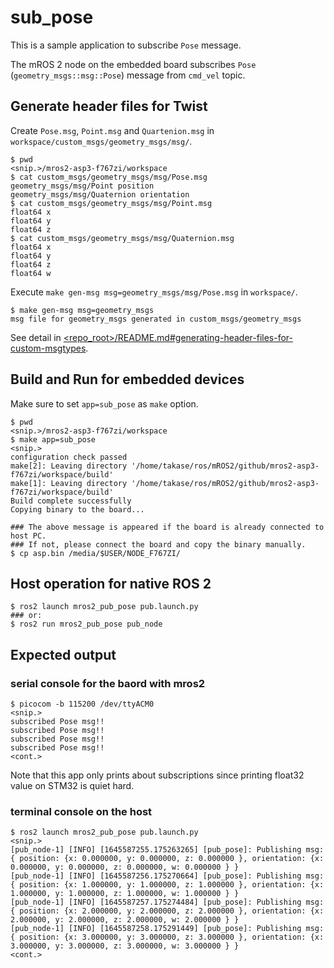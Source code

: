 # sub_pose

This is a sample application to subscribe `Pose` message.

The mROS 2 node on the embedded board subscribes `Pose` (`geometry_msgs::msg::Pose`) message from `cmd_vel` topic.

## Generate header files for Twist

Create `Pose.msg`, `Point.msg` and `Quartenion.msg` in `workspace/custom_msgs/geometry_msgs/msg/`.

```
$ pwd
<snip.>/mros2-asp3-f767zi/workspace
$ cat custom_msgs/geometry_msgs/msg/Pose.msg
geometry_msgs/msg/Point position
geometry_msgs/msg/Quaternion orientation
$ cat custom_msgs/geometry_msgs/msg/Point.msg
float64 x
float64 y
float64 z
$ cat custom_msgs/geometry_msgs/msg/Quaternion.msg
float64 x
float64 y
float64 z
float64 w
```

Execute `make gen-msg msg=geometry_msgs/msg/Pose.msg` in `workspace/`.

```
$ make gen-msg msg=geometry_msgs
msg file for geometry_msgs generated in custom_msgs/geometry_msgs
```

See detail in [<repo_root>/README.md#generating-header-files-for-custom-msgtypes](../README.md#generating-header-files-for-custom-msgtypes).

## Build and Run for embedded devices

Make sure to set `app=sub_pose` as `make` option.

```
$ pwd
<snip.>/mros2-asp3-f767zi/workspace
$ make app=sub_pose
<snip.>
configuration check passed
make[2]: Leaving directory '/home/takase/ros/mROS2/github/mros2-asp3-f767zi/workspace/build'
make[1]: Leaving directory '/home/takase/ros/mROS2/github/mros2-asp3-f767zi/workspace/build'
Build complete successfully
Copying binary to the board...

### The above message is appeared if the board is already connected to host PC.
### If not, please connect the board and copy the binary manually.
$ cp asp.bin /media/$USER/NODE_F767ZI/
```

## Host operation for native ROS 2

```
$ ros2 launch mros2_pub_pose pub.launch.py
### or:
$ ros2 run mros2_pub_pose pub_node
```

## Expected output

### serial console for the baord with mros2

```
$ picocom -b 115200 /dev/ttyACM0
<snip.>
subscribed Pose msg!!
subscribed Pose msg!!
subscribed Pose msg!!
subscribed Pose msg!!
<cont.>
```

Note that this app only prints about subscriptions since printing float32 value on STM32 is quiet hard.

### terminal console on the host

```
$ ros2 launch mros2_pub_pose pub.launch.py
<snip.>
[pub_node-1] [INFO] [1645587255.175263265] [pub_pose]: Publishing msg: { position: {x: 0.000000, y: 0.000000, z: 0.000000 }, orientation: {x: 0.000000, y: 0.000000, z: 0.000000, w: 0.000000 } }
[pub_node-1] [INFO] [1645587256.175270664] [pub_pose]: Publishing msg: { position: {x: 1.000000, y: 1.000000, z: 1.000000 }, orientation: {x: 1.000000, y: 1.000000, z: 1.000000, w: 1.000000 } }
[pub_node-1] [INFO] [1645587257.175274484] [pub_pose]: Publishing msg: { position: {x: 2.000000, y: 2.000000, z: 2.000000 }, orientation: {x: 2.000000, y: 2.000000, z: 2.000000, w: 2.000000 } }
[pub_node-1] [INFO] [1645587258.175291449] [pub_pose]: Publishing msg: { position: {x: 3.000000, y: 3.000000, z: 3.000000 }, orientation: {x: 3.000000, y: 3.000000, z: 3.000000, w: 3.000000 } }
<cont.>
```
